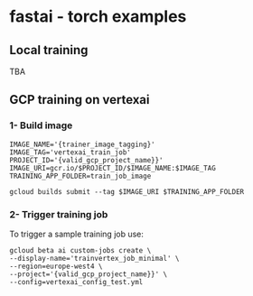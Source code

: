 # fastai - torch examples

## Local training

TBA

## GCP training on vertexai

### 1- Build image
```
IMAGE_NAME='{trainer_image_tagging}'
IMAGE_TAG='vertexai_train_job'
PROJECT_ID='{valid_gcp_project_name}}'
IMAGE_URI=gcr.io/$PROJECT_ID/$IMAGE_NAME:$IMAGE_TAG
TRAINING_APP_FOLDER=train_job_image

gcloud builds submit --tag $IMAGE_URI $TRAINING_APP_FOLDER
```

### 2- Trigger training job 

To trigger a sample training job use:

```
gcloud beta ai custom-jobs create \
--display-name='trainvertex_job_minimal' \
--region=europe-west4 \
--project='{valid_gcp_project_name}}' \
--config=vertexai_config_test.yml 
```
